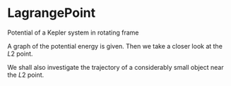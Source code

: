 # LagrangePoint
Potential of a Kepler system in rotating frame

A graph of the potential energy is given. Then we take a closer look at the $L2$ point.

We shall also investigate the trajectory of a considerably small object near the $L2$ point.
